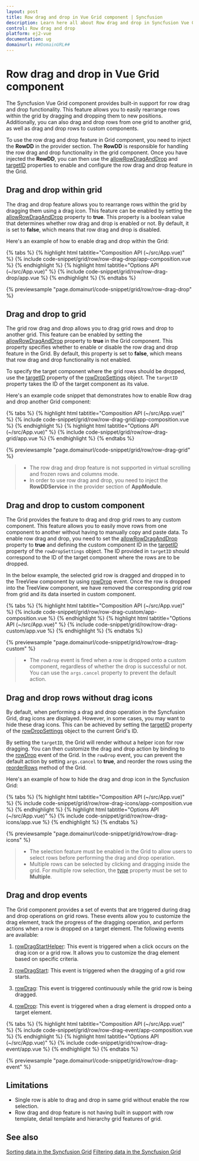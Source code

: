 ```yaml
---
layout: post
title: Row drag and drop in Vue Grid component | Syncfusion
description: Learn here all about Row drag and drop in Syncfusion Vue Grid component of Syncfusion Essential JS 2 and more.
control: Row drag and drop 
platform: ej2-vue
documentation: ug
domainurl: ##DomainURL##
---
```


# Row drag and drop in Vue Grid component

The Syncfusion Vue Grid component provides built-in support for row drag and drop functionality. This feature allows you to easily rearrange rows within the grid by dragging and dropping them to new positions. Additionally, you can also drag and drop rows from one grid to another grid, as well as drag and drop rows to custom components.

To use the row drag and drop feature in Grid component, you need to inject the **RowDD** in the provider section. The **RowDD** is responsible for handling the row drag and drop functionality in the grid component. Once you have injected the ****RowDD****, you can then use the [allowRowDragAndDrop](https://ej2.syncfusion.com/vue/documentation/api/grid/#allowrowdraganddrop) and [targetID](https://ej2.syncfusion.com/vue/documentation/api/grid/rowDropSettings/#targetid) properties to enable and configure the row drag and drop feature in the Grid.

## Drag and drop within grid 

The drag and drop feature allows you to rearrange rows within the grid by dragging them using a drag icon. This feature can be enabled by setting the [allowRowDragAndDrop](https://ej2.syncfusion.com/vue/documentation/api/grid/#allowrowdraganddrop) property to **true**. This property is a boolean value that determines whether row drag and drop is enabled or not. By default, it is set to **false**, which means that row drag and drop is disabled.

Here's an example of how to enable drag and drop within the Grid:

{% tabs %}
{% highlight html tabtitle="Composition API (~/src/App.vue)" %}
{% include code-snippet/grid/row/row-drag-drop/app-composition.vue %}
{% endhighlight %}
{% highlight html tabtitle="Options API (~/src/App.vue)" %}
{% include code-snippet/grid/row/row-drag-drop/app.vue %}
{% endhighlight %}
{% endtabs %}
        
{% previewsample "page.domainurl/code-snippet/grid/row/row-drag-drop" %}

## Drag and drop to grid 

The grid row drag and drop allows you to drag grid rows and drop to another grid. This feature can be enabled by setting the [allowRowDragAndDrop](https://ej2.syncfusion.com/vue/documentation/api/grid/#allowrowdraganddrop) property to **true** in the Grid component. This property specifies whether to enable or disable the row drag and drop feature in the Grid. By default, this property is set to **false**, which means that row drag and drop functionality is not enabled.

To specify the target component where the grid rows should be dropped, use the [targetID](https://ej2.syncfusion.com/vue/documentation/api/grid/rowDropSettings/#targetid) property of the [rowDropSettings](https://ej2.syncfusion.com/vue/documentation/api/grid/rowDropSettings/) object. The `targetID` property takes the ID of the target component as its value.

Here's an example code snippet that demonstrates how to enable Row drag and drop another Grid component:

{% tabs %}
{% highlight html tabtitle="Composition API (~/src/App.vue)" %}
{% include code-snippet/grid/row/row-drag-grid/app-composition.vue %}
{% endhighlight %}
{% highlight html tabtitle="Options API (~/src/App.vue)" %}
{% include code-snippet/grid/row/row-drag-grid/app.vue %}
{% endhighlight %}
{% endtabs %}
        
{% previewsample "page.domainurl/code-snippet/grid/row/row-drag-grid" %}

> * The row drag and drop feature is not supported in virtual scrolling and frozen rows and columns mode.
> * In order to use row drag and drop, you need to inject the **RowDDService** in the provider section of **AppModule**.

## Drag and drop to custom component 

The Grid provides the feature to drag and drop grid rows to any custom component. This feature allows you to easily move rows from one component to another without having to manually copy and paste data. To enable row drag and drop, you need to set the [allowRowDragAndDrop](https://ej2.syncfusion.com/vue/documentation/api/grid/#allowrowdraganddrop) property to **true** and defining the custom component ID in the [targetID](https://ej2.syncfusion.com/vue/documentation/api/grid/rowDropSettings/#targetid) property of the `rowDropSettings` object. The ID provided in `targetID` should correspond to the ID of the target component where the rows are to be dropped.

In the below example, the selected grid row is dragged and dropped in to the TreeView component by using [rowDrop](https://ej2.syncfusion.com/vue/documentation/api/grid/#rowdrop) event. Once the row is dropped into the TreeView component, we have removed the corresponding grid row from grid and its data inserted in custom component. 

{% tabs %}
{% highlight html tabtitle="Composition API (~/src/App.vue)" %}
{% include code-snippet/grid/row/row-drag-custom/app-composition.vue %}
{% endhighlight %}
{% highlight html tabtitle="Options API (~/src/App.vue)" %}
{% include code-snippet/grid/row/row-drag-custom/app.vue %}
{% endhighlight %}
{% endtabs %}
        
{% previewsample "page.domainurl/code-snippet/grid/row/row-drag-custom" %}

> * The `rowDrop` event is fired when a row is dropped onto a custom component, regardless of whether the drop is successful or not. You can use the `args.cancel` property to prevent the default action.

## Drag and drop rows without drag icons

By default, when performing a drag and drop operation in the Syncfusion Grid, drag icons are displayed. However, in some cases, you may want to hide these drag icons. This can be achieved by setting the [targetID](https://ej2.syncfusion.com/vue/documentation/api/grid/rowDropSettings/#targetid) property of the [rowDropSettings](https://ej2.syncfusion.com/vue/documentation/api/grid/rowDropSettings/) object to the current Grid's ID.

By setting the `targetID`, the Grid will render without a helper icon for row dragging. You can then customize the drag and drop action by binding to the [rowDrop](https://ej2.syncfusion.com/vue/documentation/api/grid/#rowdrop) event of the Grid. In the `rowDrop` event, you can prevent the default action by setting `args.cancel` to **true**, and reorder the rows using the [reorderRows](https://ej2.syncfusion.com/vue/documentation/api/grid/#reorderrows) method of the Grid.

Here's an example of how to hide the drag and drop icon in the Syncfusion Grid:

{% tabs %}
{% highlight html tabtitle="Composition API (~/src/App.vue)" %}
{% include code-snippet/grid/row/row-drag-icons/app-composition.vue %}
{% endhighlight %}
{% highlight html tabtitle="Options API (~/src/App.vue)" %}
{% include code-snippet/grid/row/row-drag-icons/app.vue %}
{% endhighlight %}
{% endtabs %}
        
{% previewsample "page.domainurl/code-snippet/grid/row/row-drag-icons" %}

> * The selection feature must be enabled in the Grid to allow users to select rows before performing the drag and drop operation.
> * Multiple rows can be selected by clicking and dragging inside the grid. For multiple row selection, the [type](https://ej2.syncfusion.com/vue/documentation/api/grid/selectionSettings/#type) property must be set to **Multiple**.

## Drag and drop events

The Grid component provides a set of events that are triggered during drag and drop operations on grid rows. These events allow you to customize the drag element, track the progress of the dragging operation, and perform actions when a row is dropped on a target element. The following events are available:

1. [rowDragStartHelper](https://ej2.syncfusion.com/vue/documentation/api/grid/#rowdragstarthelper): This event is triggered when a click occurs on the drag icon or a grid row. It allows you to customize the drag element based on specific criteria.

2. [rowDragStart](https://ej2.syncfusion.com/vue/documentation/api/grid/#rowdragstart): This event is triggered when the dragging of a grid row starts.

3. [rowDrag](https://ej2.syncfusion.com/vue/documentation/api/grid/#rowdrag): This event is triggered continuously while the grid row is being dragged.

4. [rowDrop](https://ej2.syncfusion.com/vue/documentation/api/grid/#rowdrop): This event is triggered when a drag element is dropped onto a target element.

{% tabs %}
{% highlight html tabtitle="Composition API (~/src/App.vue)" %}
{% include code-snippet/grid/row/row-drag-event/app-composition.vue %}
{% endhighlight %}
{% highlight html tabtitle="Options API (~/src/App.vue)" %}
{% include code-snippet/grid/row/row-drag-event/app.vue %}
{% endhighlight %}
{% endtabs %}
        
{% previewsample "page.domainurl/code-snippet/grid/row/row-drag-event" %}

## Limitations

* Single row is able to drag and drop in same grid without enable the row selection.
* Row drag and drop feature is not having built in support with row template, detail template and hierarchy grid features of grid.

## See also

[Sorting data in the Syncfusion Grid](https://help.syncfusion.com/vue/grid/sorting)
[Filtering data in the Syncfusion Grid](https://help.syncfusion.com/vue/grid/filtering)
